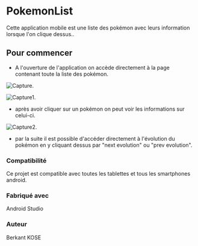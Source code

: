 # PokemonList

Cette application mobile est une liste des pokémon avec leurs information lorsque l'on clique dessus..

## Pour commencer

  - A l'ouverture de l'application on accède directement à la page contenant toute la liste des pokémon.
  

![Capture](https://user-images.githubusercontent.com/76853344/103448025-cb523d00-4c93-11eb-8d6a-244fe8ce24f9.JPG).


![Capture1](https://user-images.githubusercontent.com/76853344/103448026-cbead380-4c93-11eb-9667-55387d66f063.JPG).


  - après avoir cliquer sur un pokémon on peut voir les informations sur celui-ci.


![Capture2](https://user-images.githubusercontent.com/76853344/103448027-cbead380-4c93-11eb-92b2-8167b1cf435a.JPG).


  - par la suite il est possible d'accéder directement à l'évolution du pokémon en y cliquant dessus par "next evolution" ou "prev evolution".





### Compatibilité

Ce projet est compatible avec toutes les tablettes et tous les smartphones android.

### Fabriqué avec

Android Studio

### Auteur

Berkant KOSE
